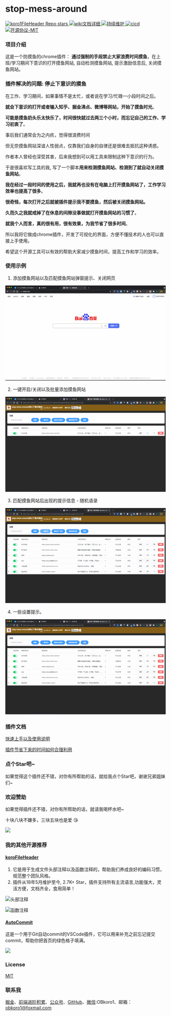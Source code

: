 # stop-mess-around

<a href="https://github.com/OBKoro1/stop-mess-around">
    <img alt="koro1FileHeader Repo stars" src="https://img.shields.io/github/stars/OBKoro1/stop-mess-around">
</a>
<a href="https://github.com/OBKoro1/stop-mess-around/wiki/%E5%BF%AB%E9%80%9F%E4%B8%8A%E6%89%8B%E4%BB%A5%E5%8F%8A%E4%BD%BF%E7%94%A8%E8%AF%B4%E6%98%8E">
    <img alt="wiki文档详细" src="https://img.shields.io/badge/wiki文档-齐全详细-blue">
</a>
<a href="hhttps://github.com/OBKoro1/stop-mess-around/releases">
    <img alt="持续维护" src="https://img.shields.io/badge/2021年开源-持续维护-blue">
    <img alt="cicd" src="https://img.shields.io/badge/版本打包-release-blue">
</a>
<a href="https://github.com/OBKoro1/koro1FileHeader/blob/master/LICENSE">
    <img alt="开源协议-MIT" src="https://img.shields.io/badge/license-MIT-blue">
</a>

### 项目介绍

这是一个防摸鱼的chrome插件： **通过强制的手段禁止大家浪费时间摸鱼**，在上班/学习期间下意识的打开摸鱼网站, 自动检测摸鱼网站, 提示激励信息后, 关闭摸鱼网站。

### 插件解决的问题: 停止下意识的摸鱼

在工作、学习期间，如果事情不是太忙，或者说在学习/忙碌一小段时间之后。

**就会下意识的打开或者输入知乎、掘金沸点、微博等网站，开始了摸鱼时光**。

**可能是摸鱼奶头乐太快乐了，时间很快就过去两三个小时，而忘记自己的工作、学习初衷了**。

事后我们通常会为之内疚，觉得很浪费时间

但无奈摸鱼网站深谙人性弱点，仅靠我们自身的自律还是很难去抵抗这种诱惑。

作者本人曾经也深受其害，后来我想到可以用工具来限制这种下意识的行为。

于是很喜欢写工具的我, 写了一个脚本**用来检测摸鱼网站、检测到了就自动关闭摸鱼网站**。

**我在经过一段时间的使用之后，我就再也没有在电脑上打开摸鱼网站了，工作学习效率也提高了很多**。

**很奇怪，每次打开之后就被插件提示我不要摸鱼，然后被关闭摸鱼网站。**

**久而久之我就戒掉了在休息的间隙没事做就打开摸鱼网站的习惯了**。

**就我个人而言，真的很有用，很有效果，为我节省了很多时间**。

所以我将它做成chrome插件，开发了可视化的界面，方便不懂技术的人也可以直接上手使用。

希望这个开源工具可以有效的帮助大家减少摸鱼时间，提高工作和学习的效率。

### 使用示例

1. 添加摸鱼网站以及匹配摸鱼网站弹窗提示、关闭网页

![](https://github.com/OBKoro1/stop-mess-around/blob/master/static/start.gif?raw=true)

2. 一键开启/关闭以及批量添加摸鱼网站

![](https://github.com/OBKoro1/stop-mess-around/blob/master/static/addCheckout.gif?raw=true)

3. 匹配摸鱼网站后出现的提示信息 - 随机语录

![](https://github.com/OBKoro1/stop-mess-around/blob/master/static/mottoSetting.gif?raw=true)

4. 一些设置提示。

![](https://github.com/OBKoro1/stop-mess-around/blob/master/static/setting.gif?raw=true)


### 插件文档

[快速上手以及使用说明](https://github.com/OBKoro1/stop-mess-around/wiki/%E5%BF%AB%E9%80%9F%E4%B8%8A%E6%89%8B%E4%BB%A5%E5%8F%8A%E4%BD%BF%E7%94%A8%E8%AF%B4%E6%98%8E)

[插件节省下来的时间如何合理利用](https://github.com/OBKoro1/stop-mess-around/wiki/%E5%A6%82%E4%BD%95%E5%90%88%E7%90%86%E5%88%A9%E7%94%A8%E6%97%B6%E9%97%B4)

### 点个Star吧~

如果觉得这个插件还不错，对你有所帮助的话，就给我点个Star吧，谢谢兄弟姐妹们~

### 欢迎赞助

如果觉得插件还不错，对你有所帮助的话，就请我喝杯水吧~

十块八块不嫌多，三块五块也是爱 😘

![](https://github.com/OBKoro1/koro1FileHeader/raw/master/images/money1.jpg?raw=true)


### 我的其他开源推荐

#### [koroFileHeader](https://github.com/OBKoro1/koro1FileHeader)

1. 它是用于生成文件头部注释以及函数注释的，帮助我们养成良好的编码习惯，规范整个团队风格。
2. 插件从18年5月维护至今, 2.7K+ Star，插件支持所有主流语言,功能强大，灵活方便，文档齐全，食用简单！

![头部注释](https://raw.githubusercontent.com/OBKoro1/koro1FileHeader/master/images/example.gif)

![函数注释](https://github.com/OBKoro1/koro1FileHeader/raw/master/images/function-params.gif?raw=true)

#### [AutoCommit](https://github.com/OBKoro1/autoCommit)

这是一个用于Git自动commit的VSCode插件，它可以用来补充之前忘记提交commit，帮助你把首页的绿色格子填满。

![](https://github.com/OBKoro1/autoCommit/raw/master/images/autoCommit.gif?raw=true)


### License

[MIT](http://opensource.org/licenses/MIT)


### 联系我

[掘金](https://juejin.im/user/78820536236951)、[前端进阶积累](http://obkoro1.com/web_accumulate/)、[公众号](https://user-gold-cdn.xitu.io/2018/5/1/1631b6f52f7e7015?w=344&h=344&f=jpeg&s=8317)、[GitHub](https://github.com/OBKoro1)、[微信](https://raw.githubusercontent.com/OBKoro1/articleImg_src/master/weibo_img_move/005Y4rCogy1fsnslyz5pnj309j0cdgm6.jpg):OBkoro1、邮箱：obkoro1@foxmail.com
